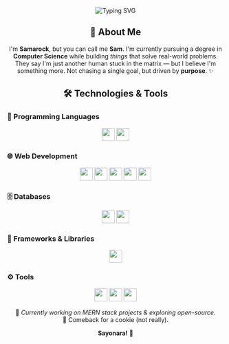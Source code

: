 
<p align="center">
  <img src="https://readme-typing-svg.demolab.com?font=Fira+Code&weight=500&size=24&pause=1000&color=ADADB5&center=true&vCenter=true&width=435&lines=Hey+I'm+Samarock;Turning+Coffee+into+Code+%E2%98%95;" alt="Typing SVG" />
</p>

<h2 align="center">🚀 About Me</h2>

<p align="center">
I'm <strong>Samarock</strong>, but you can call me <strong>Sam</strong>. I'm currently pursuing a degree in <strong>Computer Science</strong> while building <i>things</i> that solve real-world problems.  
They say I'm just another human stuck in the matrix — but I believe I'm something more.  
Not chasing a single goal, but driven by <strong>purpose</strong>. ✨
</p>

<h2 align="center">🛠️ Technologies & Tools</h2>

### 🚀 Programming Languages
<p align="center">
  <img src="https://img.shields.io/badge/C%2B%2B-00599C?style=flat&logo=C%2B%2B&logoColor=white" height="30"/>
  <img src="https://img.shields.io/badge/JavaScript-F7DF1E?style=flat&logo=JavaScript&logoColor=black" height="30"/>
</p>

### 🌐 Web Development
<p align="center">
  <img src="https://img.shields.io/badge/HTML5-E34F26?style=flat&logo=HTML5&logoColor=white" height="30"/>
  <img src="https://img.shields.io/badge/CSS3-1572B6?style=flat&logo=CSS3&logoColor=white" height="30"/>
  <img src="https://img.shields.io/badge/React-61DAFB?style=flat&logo=React&logoColor=black" height="30"/>
  <img src="https://img.shields.io/badge/Node.js-339933?style=flat&logo=Node.js&logoColor=white" height="30"/>
  <img src="https://img.shields.io/badge/Express.js-000000?style=flat&logo=Express&logoColor=white" height="30"/>
</p>

### 🗄️ Databases
<p align="center">
  <img src="https://img.shields.io/badge/MongoDB-47A248?style=flat&logo=MongoDB&logoColor=white" height="30"/>
  <img src="https://img.shields.io/badge/MySQL-4479A1?style=flat&logo=MySQL&logoColor=white" height="30"/>
</p>

### 🎨 Frameworks & Libraries
<p align="center">
  <img src="https://img.shields.io/badge/Tailwind_CSS-38B2AC?style=flat&logo=TailwindCSS&logoColor=white" height="30"/>
</p>

### ⚙️ Tools
<p align="center">
  <img src="https://img.shields.io/badge/Git-F05032?style=flat&logo=Git&logoColor=white" height="30"/>
  <img src="https://img.shields.io/badge/GitHub-181717?style=flat&logo=GitHub&logoColor=white" height="30"/>
  <img src="https://img.shields.io/badge/VS%20Code-007ACC?style=flat&logo=Visual%20Studio%20Code&logoColor=white" height="30"/>
</p>

<p align="center">
  📁 <i>Currently working on MERN stack projects & exploring open-source.</i> <br>
  🍪 Comeback for a cookie (not really).
</p>

<p align="center">
  <b>Sayonara!</b> 👋
</p>

